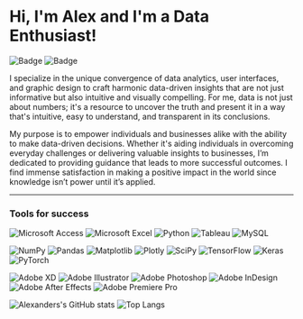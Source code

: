 <h1> Hi, I'm Alex and I'm a Data Enthusiast! </h1>

![Badge](https://img.shields.io/badge/Learning-Data_Science_Foundations-yellow)
![Badge](https://img.shields.io/badge/Current_Project-Public_Portfolios-blue)

I specialize in the unique convergence of data analytics, user interfaces, and graphic design to craft harmonic data-driven insights that are not just informative but also intuitive and visually compelling. For me, data is not just about numbers; it's a resource to uncover the truth and present it in a way that's intuitive, easy to understand, and transparent in its conclusions.

My purpose is to empower individuals and businesses alike with the ability to make data-driven decisions. Whether it's aiding individuals in overcoming everyday challenges or delivering valuable insights to businesses, I’m dedicated to providing guidance that leads to more successful outcomes. I find immense satisfaction in making a positive impact in the world since knowledge isn’t power until it’s applied.

<hr>

<h3>Tools for success</h3>

![Microsoft Access](https://img.shields.io/badge/Microsoft_Access-A4373A?style=for-the-badge&logo=microsoft-access&logoColor=white)
![Microsoft Excel](https://img.shields.io/badge/Microsoft_Excel-217346?style=for-the-badge&logo=microsoft-excel&logoColor=white)
![Python](https://img.shields.io/badge/python-3670A0?style=for-the-badge&logo=python&logoColor=ffdd54)
![Tableau](https://img.shields.io/badge/tableau-2b74bd?style=for-the-badge&logo=tableau&logoColor=ffdd54)
![MySQL](https://img.shields.io/badge/mysql-%2300f.svg?style=for-the-badge&logo=mysql&logoColor=white)

![NumPy](https://img.shields.io/badge/numpy-%23013243.svg?style=for-the-badge&logo=numpy&logoColor=white) 
![Pandas](https://img.shields.io/badge/pandas-%23150458.svg?style=for-the-badge&logo=pandas&logoColor=white)
![Matplotlib](https://img.shields.io/badge/Matplotlib-%23ffffff.svg?style=for-the-badge&logo=Matplotlib&logoColor=black) 
![Plotly](https://img.shields.io/badge/Plotly-%233F4F75.svg?style=for-the-badge&logo=plotly&logoColor=white)
![SciPy](https://img.shields.io/badge/SciPy-%230C55A5.svg?style=for-the-badge&logo=scipy&logoColor=%white)
![TensorFlow](https://img.shields.io/badge/TensorFlow-%23FF6F00.svg?style=for-the-badge&logo=TensorFlow&logoColor=white) 
![Keras](https://img.shields.io/badge/Keras-%23D00000.svg?style=for-the-badge&logo=Keras&logoColor=white)
![PyTorch](https://img.shields.io/badge/PyTorch-%23EE4C2C.svg?style=for-the-badge&logo=PyTorch&logoColor=white)

![Adobe XD](https://img.shields.io/badge/Adobe%20XD-470137?style=for-the-badge&logo=Adobe%20XD&logoColor=#FF61F6)
![Adobe Illustrator](https://img.shields.io/badge/adobe%20illustrator-%23FF9A00.svg?style=for-the-badge&logo=adobe%20illustrator&logoColor=white)
![Adobe Photoshop](https://img.shields.io/badge/adobe%20photoshop-%2331A8FF.svg?style=for-the-badge&logo=adobe%20photoshop&logoColor=white)
![Adobe InDesign](https://img.shields.io/badge/Adobe%20InDesign-49021F?style=for-the-badge&logo=adobeindesign&logoColor=white)
![Adobe After Effects](https://img.shields.io/badge/Adobe%20After%20Effects-9999FF.svg?style=for-the-badge&logo=Adobe%20After%20Effects&logoColor=white)
![Adobe Premiere Pro](https://img.shields.io/badge/Adobe%20Premiere%20Pro-9999FF.svg?style=for-the-badge&logo=Adobe%20Premiere%20Pro&logoColor=white)

![Alexanders's GitHub stats](https://github-readme-stats.vercel.app/api?username=AlexanderStephenThompson&show_icons=true&theme=tokyonight)
![Top Langs](https://github-readme-stats.vercel.app/api/top-langs/?username=AlexanderStephenThompson&layout=compact&theme=tokyonight)
